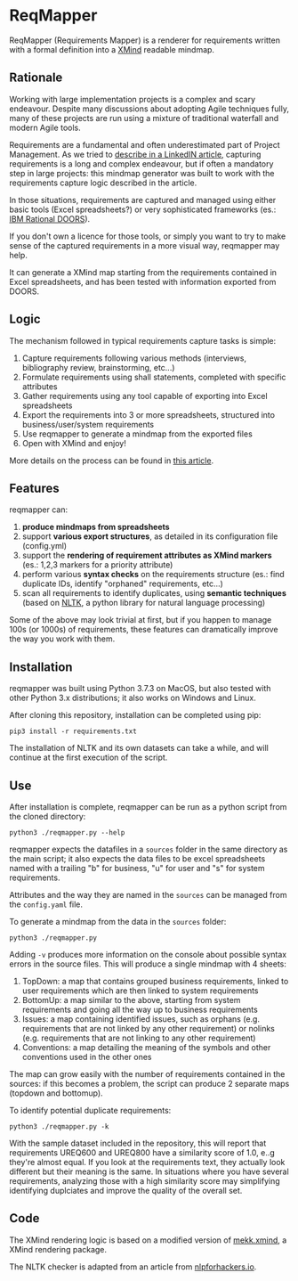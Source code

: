 ReqMapper
========
ReqMapper (Requirements Mapper) is a renderer for requirements written with a formal definition into a [XMind](http://www.xmind.net) readable mindmap.

Rationale
---------
Working with large implementation projects is a complex and scary endeavour. Despite many discussions about adopting Agile techniques fully, many of these projects are run using a mixture of traditional waterfall and modern Agile tools.

Requirements are a fundamental and often underestimated part of Project Management. As we tried to [describe in a LinkedIN article](https://www.linkedin.com/pulse/semi-serious-introduction-subtle-art-requirements-mario-beccia/), capturing requirements is a long and complex endeavour, but if often a mandatory step in large projects: this mindmap generator was built to work with the requirements capture logic described in the article.

In those situations, requirements are captured and managed using either basic tools (Excel spreadsheets?) or very sophisticated frameworks (es.: [IBM Rational DOORS](https://www.ibm.com/support/knowledgecenter/SSYQBZ_9.5.0/com.ibm.doors.requirements.doc/topics/c_welcome.html )).

If you don't own a licence for those tools, or simply you want to try to make sense of the captured requirements in a more visual way, reqmapper may help. 

It can generate a XMind map starting from the requirements contained in Excel spreadsheets, and has been tested with information exported from DOORS.

Logic
------
The mechanism followed in typical requirements capture tasks is simple:

1. Capture requirements following various methods (interviews, bibliography review, brainstorming, etc...)
2. Formulate requirements using shall statements, completed with specific attributes
3. Gather requirements using any tool capable of exporting into Excel spreadsheets
4. Export the requirements into 3 or more spreadsheets, structured into business/user/system requirements
5. Use reqmapper to generate a mindmap from the exported files
6. Open with XMind and enjoy!

More details on the process can be found in [this article](https://www.linkedin.com/pulse/semi-serious-introduction-subtle-art-requirements-mario-beccia/).

Features
---------
reqmapper can:

1. __produce mindmaps from spreadsheets__
2. support __various export structures__, as detailed in its configuration file (config.yml)
3. support the __rendering of requirement attributes as XMind markers__ (es.: 1,2,3 markers for a priority attribute)
4. perform various __syntax checks__ on the requirements structure (es.: find duplicate IDs, identify "orphaned" requirements, etc...)
5. scan all requirements to identify duplicates, using __semantic techniques__ (based on [NLTK](https://github.com/nltk/nltk), a python library for natural language processing)

Some of the above may look trivial at first, but if you happen to manage 100s (or 1000s) of requirements, these features can dramatically improve the way you work with them.

Installation
-----------
reqmapper was built using Python 3.7.3 on MacOS, but also tested with other Python 3.x distributions; it also works on Windows and Linux.

After cloning this repository, installation can be completed using pip:

`pip3 install -r requirements.txt`

The installation of NLTK and its own datasets can take a while, and will continue at the first execution of the script.

Use
----
After installation is complete, reqmapper can be run as a python script from the cloned directory:

`python3 ./reqmapper.py --help`

reqmapper expects the datafiles in a `sources` folder in the same directory as the main script; it also expects the data files to be excel spreadsheets named with a trailing "b" for business, "u" for user and "s" for system requirements.

Attributes and the way they are named in the `sources` can be managed from the `config.yaml` file.

To generate a mindmap from the data in the `sources` folder:

`python3 ./reqmapper.py` 

Adding `-v` produces more information on the console about possible syntax errors in the source files. This will produce a single mindmap with 4 sheets:

1. TopDown: a map that contains grouped business requirements, linked to user requirements which are then linked to system requirements
2. BottomUp: a map similar to the above, starting from system requirements and going all the way up to business requirements
3. Issues: a map containing identified issues, such as orphans (e.g. requirements that are not linked by any other requirement) or nolinks (e.g. requirements that are not linking to any other requirement)
4. Conventions: a map detailing the meaning of the symbols and other conventions used in the other ones

The map can grow easily with the number of requirements contained in the sources: if this becomes a problem, the script can produce 2 separate maps (topdown and bottomup).

To identify potential duplicate requirements:

`python3 ./reqmapper.py -k`

With the sample dataset included in the repository, this will report that requirements UREQ600 and UREQ800 have a similarity score of 1.0, e..g they're almost equal. If you look at the requirements text, they actually look different but their meaning is the same. In situations where you have several requirements, analyzing those with a high similarity score may simplifying identifying duplciates and improve the quality of the overall set. 

Code
----
The XMind rendering logic is based on a modified version of [mekk.xmind](https://pypi.org/project/mekk.xmind/), a XMind rendering package.

The NLTK checker is adapted from an article from [nlpforhackers.io](https://nlpforhackers.io/wordnet-sentence-similarity/).

